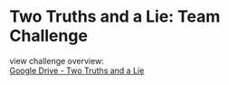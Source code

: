 # Two Truths and a Lie: Team Challenge

view challenge overview:   
[Google Drive - Two Truths and a Lie](https://docs.google.com/presentation/d/1mmRgdUkF7gyyZuQxilZzvtWNp4pA02MGhzHHBlrxf-w/edit?usp=sharing)
